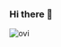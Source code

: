 ### Hi there 👋

<img src="https://github-readme-stats.vercel.app/api/top-langs?username=zcabrer&show_icons=true&locale=en&layout=donut-vertical&theme=chartreuse-dark" alt="ovi" />

<!--
**zcabrer/zcabrer** is a ✨ _special_ ✨ repository because its `README.md` (this file) appears on your GitHub profile.

Here are some ideas to get you started:

- 🔭 I’m currently working on ...
- 🌱 I’m currently learning ...
- 👯 I’m looking to collaborate on ...
- 🤔 I’m looking for help with ...
- 💬 Ask me about ...
- 📫 How to reach me: ...
- 😄 Pronouns: ...
- ⚡ Fun fact: ...
-->
